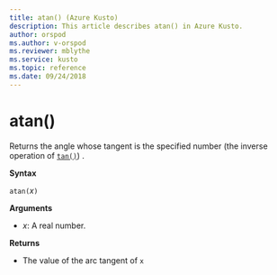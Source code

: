 ```yaml
---
title: atan() (Azure Kusto)
description: This article describes atan() in Azure Kusto.
author: orspod
ms.author: v-orspod
ms.reviewer: mblythe
ms.service: kusto
ms.topic: reference
ms.date: 09/24/2018
---
```

# atan()

Returns the angle whose tangent is the specified number (the inverse operation of [`tan()`](tanfunction.md)) .

**Syntax**

`atan(`*x*`)`

**Arguments**

* *x*: A real number.

**Returns**

* The value of the arc tangent of `x`